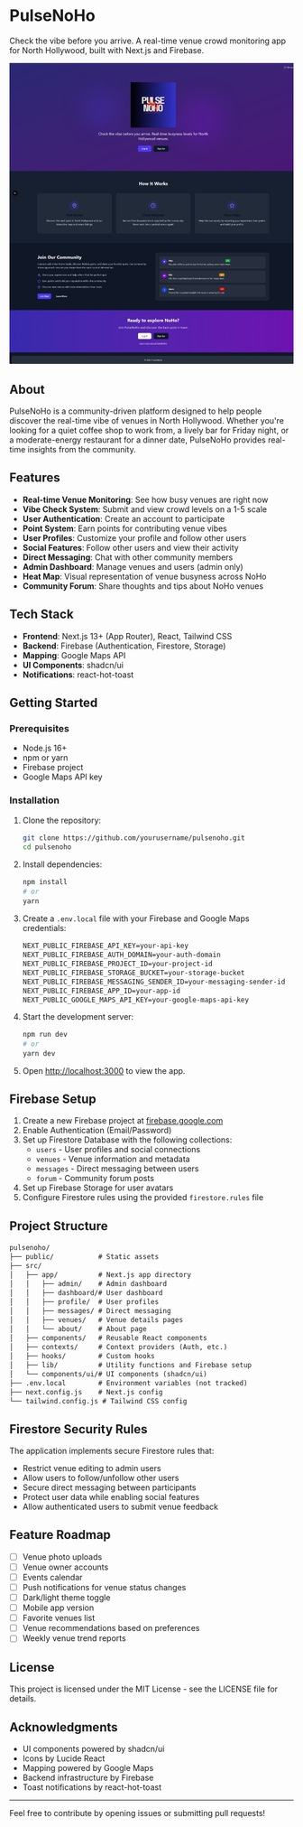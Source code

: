 # PulseNoHo

Check the vibe before you arrive. A real-time venue crowd monitoring app for North Hollywood, built with Next.js and Firebase.

![PulseNoHo](public/screenshot.jpeg)

## About

PulseNoHo is a community-driven platform designed to help people discover the real-time vibe of venues in North Hollywood. Whether you're looking for a quiet coffee shop to work from, a lively bar for Friday night, or a moderate-energy restaurant for a dinner date, PulseNoHo provides real-time insights from the community.

## Features

- **Real-time Venue Monitoring**: See how busy venues are right now
- **Vibe Check System**: Submit and view crowd levels on a 1-5 scale
- **User Authentication**: Create an account to participate
- **Point System**: Earn points for contributing venue vibes
- **User Profiles**: Customize your profile and follow other users
- **Social Features**: Follow other users and view their activity
- **Direct Messaging**: Chat with other community members
- **Admin Dashboard**: Manage venues and users (admin only)
- **Heat Map**: Visual representation of venue busyness across NoHo
- **Community Forum**: Share thoughts and tips about NoHo venues

## Tech Stack

- **Frontend**: Next.js 13+ (App Router), React, Tailwind CSS
- **Backend**: Firebase (Authentication, Firestore, Storage)
- **Mapping**: Google Maps API
- **UI Components**: shadcn/ui
- **Notifications**: react-hot-toast

## Getting Started

### Prerequisites

- Node.js 16+
- npm or yarn
- Firebase project
- Google Maps API key

### Installation

1. Clone the repository:
   ```bash
   git clone https://github.com/yourusername/pulsenoho.git
   cd pulsenoho
   ```

2. Install dependencies:
   ```bash
   npm install
   # or
   yarn
   ```

3. Create a `.env.local` file with your Firebase and Google Maps credentials:
   ```
   NEXT_PUBLIC_FIREBASE_API_KEY=your-api-key
   NEXT_PUBLIC_FIREBASE_AUTH_DOMAIN=your-auth-domain
   NEXT_PUBLIC_FIREBASE_PROJECT_ID=your-project-id
   NEXT_PUBLIC_FIREBASE_STORAGE_BUCKET=your-storage-bucket
   NEXT_PUBLIC_FIREBASE_MESSAGING_SENDER_ID=your-messaging-sender-id
   NEXT_PUBLIC_FIREBASE_APP_ID=your-app-id
   NEXT_PUBLIC_GOOGLE_MAPS_API_KEY=your-google-maps-api-key
   ```

4. Start the development server:
   ```bash
   npm run dev
   # or
   yarn dev
   ```

5. Open [http://localhost:3000](http://localhost:3000) to view the app.

## Firebase Setup

1. Create a new Firebase project at [firebase.google.com](https://firebase.google.com)
2. Enable Authentication (Email/Password)
3. Set up Firestore Database with the following collections:
   - `users` - User profiles and social connections
   - `venues` - Venue information and metadata
   - `messages` - Direct messaging between users
   - `forum` - Community forum posts
4. Set up Firebase Storage for user avatars
5. Configure Firestore rules using the provided `firestore.rules` file

## Project Structure

```
pulsenoho/
├── public/           # Static assets
├── src/
│   ├── app/          # Next.js app directory
│   │   ├── admin/    # Admin dashboard 
│   │   ├── dashboard/# User dashboard
│   │   ├── profile/  # User profiles
│   │   ├── messages/ # Direct messaging
│   │   ├── venues/   # Venue details pages
│   │   └── about/    # About page
│   ├── components/   # Reusable React components
│   ├── contexts/     # Context providers (Auth, etc.)
│   ├── hooks/        # Custom hooks
│   ├── lib/          # Utility functions and Firebase setup
│   └── components/ui/# UI components (shadcn/ui)
├── .env.local        # Environment variables (not tracked)
├── next.config.js    # Next.js config
└── tailwind.config.js # Tailwind CSS config
```

## Firestore Security Rules

The application implements secure Firestore rules that:
- Restrict venue editing to admin users
- Allow users to follow/unfollow other users
- Secure direct messaging between participants
- Protect user data while enabling social features
- Allow authenticated users to submit venue feedback

## Feature Roadmap

- [ ] Venue photo uploads
- [ ] Venue owner accounts
- [ ] Events calendar
- [ ] Push notifications for venue status changes
- [ ] Dark/light theme toggle
- [ ] Mobile app version
- [ ] Favorite venues list
- [ ] Venue recommendations based on preferences
- [ ] Weekly venue trend reports

## License

This project is licensed under the MIT License - see the LICENSE file for details.

## Acknowledgments

- UI components powered by shadcn/ui
- Icons by Lucide React
- Mapping powered by Google Maps
- Backend infrastructure by Firebase
- Toast notifications by react-hot-toast

---

Feel free to contribute by opening issues or submitting pull requests!